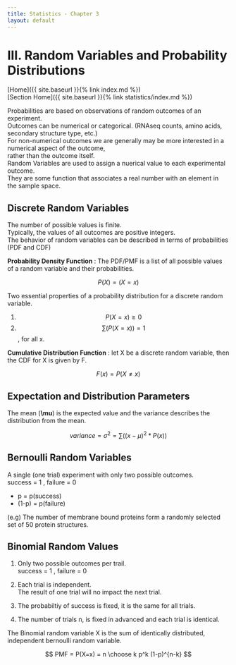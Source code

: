 ```yaml
---
title: Statistics - Chapter 3
layout: default
---
```


# III. Random Variables and Probability Distributions

[Home]({{ site.baseurl }}{% link index.md %}) <br/>
[Section Home]({{ site.baseurl }}{% link statistics/index.md %})


Probabilities are based on observations of random outcomes of an experiment. <br/>
Outcomes can be numerical or categorical. (RNAseq counts, amino acids, secondary structure type, etc.) <br/> 
For non-numerical outcomes we are generally may be more interested in a numerical aspect of the outcome, <br/> 
rather than the outcome itself. <br/>
Random Variables are used to assign a nuerical value to each experimental outcome.</br>
They are some function that associates a real number with an element in the sample space.

## Discrete Random Variables

The number of possible values is finite. <br/>
Typically, the values of all outcomes are positive integers. <br/>
The behavior of random variables can be described in terms of probabilities (PDF and CDF) <br/>

__Probability Density Function__
: The PDF/PMF is a list of all possible values of a random variable and their probabilities.

$$ P(X) = (X = x) $$

Two essential properties of a probability distribution for a discrete random variable.

1. $$ P(X = x ) \geq 0 $$
2. $$ \sum(P(X = x)) = 1 $$	, for all x.

__Cumulative Distribution Function__
: let X be a discrete random variable, then the CDF for X is given by F.

$$ F(x) = P( X \neq x ) $$


## Expectation and Distribution Parameters
The mean (__\mu__) is the expected value and the variance describes the distribution from the mean.

$$ variance = \sigma^2 = \sum((x - \mu)^2 * P(x)) $$ 


## Bernoulli Random Variables
A single (one trial) experiment with only two possible outcomes.<br/>
success = 1 , failure = 0 <br/>

* p = p(success)
* (1-p) = p(failure)

(e.g) The number of membrane bound proteins form a randomly selected set of 50 protein structures.


## Binomial Random Values
1. Only two possible outcomes per trail.<br/>
success = 1 , failure = 0 <br/>

2. Each trial is independent. <br/>
The result of one trial will no impact the next trial.

3. The probabiltiy of success is fixed, it is the same for all trials.

4. The number of trials n, is fixed in advanced and each trial is identical.

The Binomial random variable X is the sum of identically distributed, independent bernoulli random variable.

$$ PMF = P(X=x) = n \choose k p^k (1-p)^{n-k} $$





